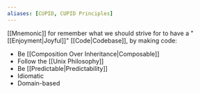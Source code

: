 ```yaml
---
aliases: [CUPID, CUPID Principles]
---
```


[[Mnemonic]] for remember what we should strive for to have a "[[Enjoyment|Joyful]]" [[Code|Codebase]], by making code:

- Be [[Composition Over Inheritance|Composable]]
- Follow the [[Unix Philosophy]]
- Be [[Predictable|Predictability]]
- Idiomatic
- Domain-based
